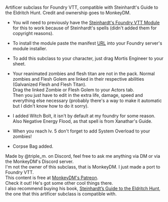 Artificer subclass for Foundry VTT, compatible with Steinhardt's Guide to the Eldritch Hunt. Credit and ownership goes to MonkeyDM.

- You will need to previously have the <a href="https://monkeydm.shop/products/steinhardts-guide-vtt">Steinhardt's Foundry VTT Module</a> for this to work because of Steinhardt's spells (didn't added them for copyright reasons).

- To install the module paste the manifest <a href="https://raw.githubusercontent.com/marioo217/artificer-mortis-engineer/main/module.json">URL</a> into your Foundry server's module installer.
  
- To add this subclass to your character, just drag Mortis Engineer to your sheet.

- Your reanimated zombies and flesh titan are not in the pack. Normal zombies and Flesh Golem are linked in their respective abilities (Galvanized Flesh and Flesh Titan).<br/> 
  Drag the linked Zombie or Flesh Golem to your Actors tab.<br/>
  Then you just have to edit in the extra life, damage, speed and everything else necessary (probably there's a way to make it automatic but I didn't know how to do it sorry).

- I added Witch Bolt, it isn't by default at my foundry for some reason. Also Negative Energy Flood, as that spell is from Xanathar's Guide.

- When you reach lv. 5 don't forget to add System Overload to your zombies!

- Corpse Bag added.



Made by @triple_m. on Discord, feel free to ask me anything via DM or via the MonkeyDM's Discord server.<br/>
I'm not the owner of this subclass, that is MonkeyDM. I just made a port to Foundry VTT.<br/>
This content is free at <a href="https://www.patreon.com/monkeydm">MonkeyDM's Patreon</a>. <br/>
Check it out! He's got some other cool things there.<br/>
I also recommend buying his book, <a href="https://monkeydm.shop/collections/steinhardts-guide-to-the-eldritch-hunt-all">Steinhardt’s Guide to the Eldritch Hunt</a>, the one that this artificer subclass is compatible with.

